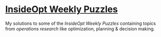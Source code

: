 # [InsideOpt Weekly Puzzles](https://www.linkedin.com/newsletters/insideopt-weekly-puzzle-7055208705293733889/)

My solutions to some of the *InsideOpt Weekly Puzzles* containing topics from *operations research* like optimization, planning & decision making.
